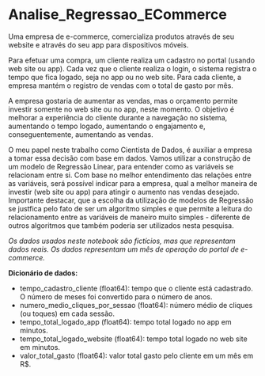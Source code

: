 # Analise_Regressao_ECommerce

Uma empresa de e-commerce, comercializa produtos através de seu website e através do seu app para dispositivos móveis.  
  
Para efetuar uma compra, um cliente realiza um cadastro no portal (usando web site ou app). Cada vez que o cliente realiza o login, o sistema registra o tempo que fica logado, seja no app ou no web site. Para cada cliente, a empresa mantém o registro de vendas com o total de gasto por mês.  
  
A empresa gostaria de aumentar as vendas, mas o orçamento permite investir somente no web site ou no app, neste momento. O objetivo é melhorar a experiência do cliente durante a navegação no sistema, aumentando o tempo logado, aumentando o engajamento e, conseguentemente, aumentando as vendas.  
  
O meu papel neste trabalho como Cientista de Dados, é auxiliar a empresa a tomar essa decisão com base em dados. Vamos utilizar a construção de um modelo de Regressão Linear, para entender como as variáveis se relacionam entre si. Com base no melhor entendimento das relações entre as variáveis, será possível indicar para a empresa, qual a melhor maneira de investir (web site ou app) para atingir o aumento nas vendas desejado. Importante destacar, que a escolha da utilização de modelos de Regressão se justfica pelo fato de ser um algoritmo simples e que permite a leitura do relacionamento entre as variáveis de maneiro muito simples - diferente de outros algoritmos que também poderia ser utilizados nesta pesquisa.
  
*Os dados usados neste notebook são fictícios, mas que representam dados reais. Os dados representam um mês de operação do portal de e-commerce.*  
  
**Dicionário de dados:**
* tempo_cadastro_cliente (float64): tempo que o cliente está cadastrado. O número de meses foi convertido para o número de anos.  
* numero_medio_cliques_por_sessao (float64): número médio de cliques (ou toques) em cada sessão.  
* tempo_total_logado_app (float64): tempo total logado no app em minutos.  
* tempo_total_logado_website (float64): tempo total logado no web site em minutos.  
* valor_total_gasto (float64): valor total gasto pelo cliente em um mês em R$.
